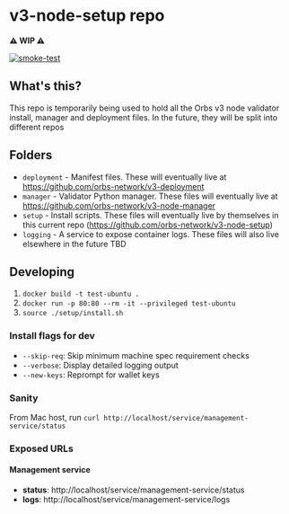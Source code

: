 # v3-node-setup repo

**⚠️ WIP ⚠️**

[![smoke-test](https://github.com/orbs-network/v3-node-setup/actions/workflows/smoke-test.yml/badge.svg)](https://github.com/orbs-network/v3-node-setup/actions/workflows/smoke-test.yml)

## What's this?

This repo is temporarily being used to hold all the Orbs v3 node validator install, manager and deployment files. In the future, they will be split into different repos

## Folders

- `deployment` - Manifest files. These will eventually live at https://github.com/orbs-network/v3-deployment
- `manager` - Validator Python manager. These files will eventually live at https://github.com/orbs-network/v3-node-manager
- `setup` - Install scripts. These files will eventually live by themselves in this current repo (https://github.com/orbs-network/v3-node-setup)
- `logging` - A service to expose container logs. These files will also live elsewhere in the future TBD

## Developing

1. `docker build -t test-ubuntu .`
2. `docker run -p 80:80 --rm -it --privileged test-ubuntu`
3. `source ./setup/install.sh`

### Install flags for dev

- `--skip-req`: Skip minimum machine spec requirement checks
- `--verbose`: Display detailed logging output
- `--new-keys`: Reprompt for wallet keys

### Sanity

From Mac host, run `curl http://localhost/service/management-service/status`

### Exposed URLs

#### Management service

- **status**: http://localhost/service/management-service/status
- **logs**: http://localhost/service/management-service/logs
